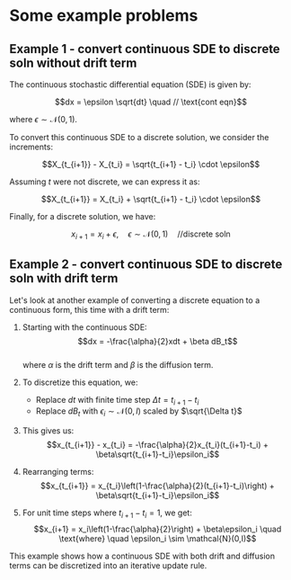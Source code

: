 # Some example problems

## Example 1 - convert continuous SDE to discrete soln without drift term
The continuous stochastic differential equation (SDE) is given by:

$$dx = \epsilon \sqrt{dt} \quad // \text{cont eqn}$$

where $\epsilon \sim \mathcal{N}(0,1)$.

To convert this continuous SDE to a discrete solution, we consider the increments:

$$X_{t_{i+1}} - X_{t_i} = \sqrt{t_{i+1} - t_i} \cdot \epsilon$$

Assuming $t$ were not discrete, we can express it as:

$$X_{t_{i+1}} = X_{t_i} + \sqrt{t_{i+1} - t_i} \cdot \epsilon$$

Finally, for a discrete solution, we have:

$$x_{i+1} = x_i + \epsilon, \quad \epsilon \sim \mathcal{N}(0,1) \quad // \text{discrete soln}$$

## Example 2 - convert continuous SDE to discrete soln with drift term
Let's look at another example of converting a discrete equation to a continuous form, this time with a drift term:

1. Starting with the continuous SDE:
   $$dx = -\frac{\alpha}{2}xdt + \beta dB_t$$  
   where $\alpha$ is the drift term and $\beta$ is the diffusion term.

2. To discretize this equation, we:
   - Replace $dt$ with finite time step $\Delta t = t_{i+1} - t_i$
   - Replace $dB_t$ with $\epsilon_i \sim \mathcal{N}(0,I)$ scaled by $\sqrt{\Delta t}$

3. This gives us:
   $$x_{t_{i+1}} - x_{t_i} = -\frac{\alpha}{2}x_{t_i}(t_{i+1}-t_i) + \beta\sqrt{t_{i+1}-t_i}\epsilon_i$$

4. Rearranging terms:
   $$x_{t_{i+1}} = x_{t_i}\left(1-\frac{\alpha}{2}(t_{i+1}-t_i)\right) + \beta\sqrt{t_{i+1}-t_i}\epsilon_i$$

5. For unit time steps where $t_{i+1}-t_i = 1$, we get:
   $$x_{i+1} = x_i\left(1-\frac{\alpha}{2}\right) + \beta\epsilon_i \quad \text{where} \quad \epsilon_i \sim \mathcal{N}(0,I)$$

This example shows how a continuous SDE with both drift and diffusion terms can be discretized into an iterative update rule.



